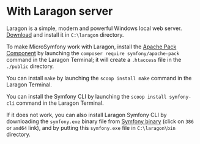 # With Laragon server

Laragon is a simple, modern and powerful Windows local web server. [Download](https://laragon.org/download/) 
and install it in `C:\laragon` directory.

To make MicroSymfony work with Laragon, install the [Apache Pack Component](https://symfony.com/components/Apache%20Pack) 
by launching the `composer require symfony/apache-pack` command in the Laragon Terminal;
it will create a `.htaccess` file in the `./public` directory.

You can install `make` by launching the `scoop install make` command in the Laragon
Terminal.

You can install the Symfony CLI by launching the `scoop install symfony-cli` command
in the Laragon Terminal.

If it does not work, you can also install Laragon Symfony CLI by downloading the
`symfony.exe` binary file from [Symfony binary](https://symfony.com/download#step-1-install-symfony-cli)
(click on `386` or `amd64` link), and by putting this `symfony.exe` file in `C:\laragon\bin`
directory.

